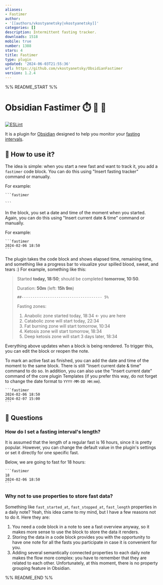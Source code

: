 ```yaml
---
aliases:
- Fastimer
author:
- '[[authors/vkostyanetsky|vkostyanetsky]]'
categories: []
description: Intermittent fasting tracker.
downloads: 1518
mobile: true
number: 1388
stars: 4
title: Fastimer
type: plugin
updated: '2024-06-03T21:55:36'
url: https://github.com/vkostyanetsky/ObsidianFastimer
version: 1.2.4
---
```


%% README_START %%

# Obsidian Fastimer ⏱️ 🍔 🍺

[![ESLint](https://github.com/vkostyanetsky/ObsidianFastimer/actions/workflows/eslint.yml/badge.svg)](https://github.com/vkostyanetsky/ObsidianFastimer/actions/workflows/eslint.yml)

It is a plugin for [Obsidian](https://obsidian.md) designed to help you monitor your [fasting intervals](https://en.wikipedia.org/wiki/Intermittent_fasting).  

## 🙂 How to use it?

The idea is simple: when you start a new fast and want to track it, you add a `fastimer` code block. You can do this using "Insert fasting tracker" command or manually.

For example:

````
```fastimer

```
````

In the block, you set a date and time of the moment when you started. Again, you can do this using "Insert current date & time" command or manually.

For example:

````
```fastimer
2024-02-06 18:50
```
````

The plugin takes the code block and shows elapsed time, remaining time, and something like a progress bar to visualize your spilled blood, sweat, and tears :) For example, something like this:

> Started **today, 18:50**; should be completed **tomorrow, 10:50**.
> 
> Duration: **50m** (left: **15h 9m**)
> 
> `##------------------------------------- 5%`
> 
> Fasting zones:
> 
> 1. Anabolic zone started today, 18:34 ← you are here
> 2. Catabolic zone will start today, 22:34
> 3. Fat burning zone will start tomorrow, 10:34
> 4. Ketosis zone will start tomorrow, 18:34
> 5. Deep ketosis zone will start 3 days later, 18:34

Everything above updates when a block is being rendered. To trigger this, you can edit the block or reopen the note.

To mark an active fast as finished, you can add the date and time of the moment to the same block. There is still "Insert current date & time" command to do so. In addition, you can also use the "Insert current date" command of the core plugin Templates (if you prefer this way, do not forget to change the date format to `YYYY-MM-DD HH:mm`).

````
```fastimer
2024-02-06 18:50
2024-02-07 15:00
```
````

## 🤔 Questions

### How do I set a fasting interval's length?

It is assumed that the length of a regular fast is 16 hours, since it is pretty popular. However, you can change the default value in the plugin's settings or set it directly for one specific fast. 

Below, we are going to fast for 18 hours:

````
```fastimer
18
2024-02-06 18:50
```
````

### Why not to use properties to store fast data?

Something like `fast_started_at`, `fast_stopped_at`, `fast_length` properties in a daily note? Yeah, this idea came to my mind, but I have a few reasons not to do it. Here they are:

1. You need a code block in a note to see a fast overview anyway, so it makes more sense to use the block to store the data it renders.
2. Storing the data in a code block provides you with the opportunity to have one note for all the fasts you participate in case it is convenient for you.
3. Adding several semantically connected properties to each daily note makes the flow more complex: you have to remember that they are related to each other. Unfortunately, at this moment, there is no property grouping feature in Obsidian.

%% README_END %%